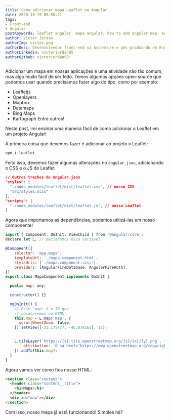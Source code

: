 ```yaml
---
title: Como adicionar mapa Leaflet no Angular
date: 2020-10-19 08:58:21
tags:
- Front-end
- Angular
postKeywords: leaflet angular, mapa angular, how to add angular map, adicionar leaflet mapa angular, angular, front-end, leaflet
author: Victor Jordan
authorImg: victor.png
authorDesc: Desenvolvedor front-end na Accenture e pós-graduando em Engenharia de Software pela PUC-MG e formado em Banco de Dados pela Fatec, apaixonado por usabilidade, performance e UX!
authorLinkedin: victorjordan95
authorGithub: victorjordan95:
---
```


Adicionar um mapa em nossas aplicações é uma atividade não tão comum, mas algo muito fácil de ser feito.
Temos algumas opções open-source que podemos usar quando precisamos fazer algo do tipo, como por exemplo:

- Leafletjs
- Openlayers
- Mapbox
- Datamaps
- Bing Maps
- Kartograph
  Entre outros!

Neste post, irei ensinar uma maneira fácil de como adicionar o Leaflet em um projeto Angular!

<!-- more -->

A primeira coisa que devemos fazer é adicionar ao projeto o Leaflet:

```sh
npm i leaflet
```

Feito isso, devemos fazer algumas alterações no `angular.json`, adicionando o CSS e o JS do Leaflet

```json
// Outros trechos do Angular.json
"styles": [
  "./node_modules/leaflet/dist/leaflet.css", // nosso CSS
  "src/styles.scss"
],
"scripts": [
  "./node_modules/leaflet/dist/leaflet.js", // nosso Leaflet
]
```

Agora que importamos as dependências, podemos utilizá-las em nosso componente!

```js
import { Component, OnInit, ViewChild } from '@angular/core';
declare let L; // Declaramos essa variável

@Component({
    selector: 'app-mapa',
    templateUrl: './mapa.component.html',
    styleUrls: ['./mapa.component.scss'],
    providers: [AngularFireDatabase, AngularFireAuth],
})
export class MapaComponent implements OnInit {

  public map: any;

  constructor() {}

  ngOnInit() {
    // Esse 'map' é o ID que
    // colocaremos no HTML
    this.map = L.map('map', {
      scrollWheelZoom: false,
    }).setView([-23.175477, -45.878163], 15);


    L.tileLayer('https://{s}.tile.openstreetmap.org/{z}/{x}/{y}.png', {
        attribution: '© <a href="https://www.openstreetmap.org/copyright">OpenStreetMap</a> contributors'
    }).addTo(this.map);
  }
}
```

Agora vamos ver como fica nosso HTML:

```html
<section class="content">
  <header class="content__title">
    <h1>Mapa</h1>
  </header>
  <div id="map"></div>
</section>
```

Com isso, nosso mapa já está funcionando!
Simples né?
